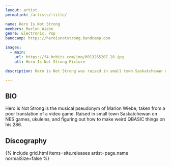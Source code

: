 ```yaml
---
layout: artist
permalink: /artists/:title/

name: Hero Is Not Strong
members: Marlon Wiebe
genre: Electronic, Pop
bandcamp: https://heroisnotstrong.bandcamp.com

images:
  - main:
    url: https://f4.bcbits.com/img/0013265207_20.jpg
    alt: Hero Is Not Strong Picture

description: Hero is Not Strong was raised in small town Saskatchewan on NES games, ukuleles, and figuring out how to make weird QBASIC things on his 286.

---
```


## BIO

<p>Hero is Not Strong is the musical pseudonym of Marlon Wiebe, taken from a poor translation of a video game. Raised in small town Saskatchewan on NES games, ukuleles, and figuring out how to make weird QBASIC things on his 286.</p>

## Discography

{% include grid.html
  items=site.releases
  artist=page.name
  normalSize=false
%}
